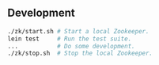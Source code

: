 ## Development

```bash
./zk/start.sh # Start a local Zookeeper.
lein test     # Run the test suite.
...           # Do some development.
./zk/stop.sh  # Stop the local Zookeeper.
```
